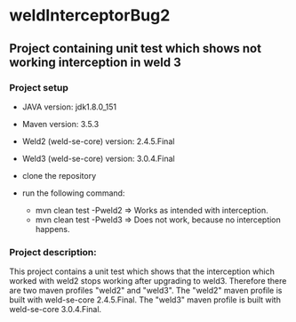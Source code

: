 # weldInterceptorBug2

## Project containing unit test which shows not working interception in weld 3

### Project setup

* JAVA version: jdk1.8.0_151
* Maven version: 3.5.3
* Weld2 (weld-se-core) version: 2.4.5.Final
* Weld3 (weld-se-core) version: 3.0.4.Final

* clone the repository
* run the following command:
  * mvn clean test -Pweld2 => Works as intended with interception.
  * mvn clean test -Pweld3 => Does not work, because no interception happens.
  
### Project description:

This project contains a unit test which shows that the interception which worked with weld2 stops working after upgrading to weld3. Therefore there are two maven profiles "weld2" and "weld3". The "weld2" maven profile is built with weld-se-core 2.4.5.Final. The "weld3" maven profile is built with weld-se-core 3.0.4.Final.
  
